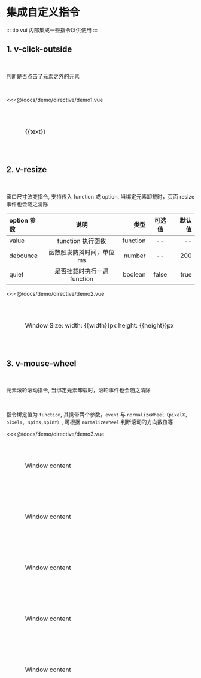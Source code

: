 # 集成自定义指令

::: tip
vui 内部集成一些指令以供使用
:::

## 1. v-click-outside

<br>

判断是否点击了元素之外的元素

<br>

<demo>
<div slot="code">

<<<@/docs/demo/directive/demo1.vue

</div>
<div slot="comp">
  <Alert v-click-outside="clickOutside">
<p  @click="clickInner" class="click-outside-paragraph">{{text}} </p>
</Alert>
</div>
</demo>

## 2. v-resize

<br>

窗口尺寸改变指令, 支持传入 function 或 option, 当绑定元素卸载时，页面 resize 事件也会随之清除

| option 参数 |            说明             |     类型 | 可选值 | 默认值 |
| :---------- | :-------------------------: | -------: | :----: | -----: |
| value       |      function 执行函数      | function |   --   |     -- |
| debounce    |  函数触发防抖时间，单位 ms  |   number |   --   |    200 |
| quiet       | 是否挂载时执行一遍 function |  boolean | false  |   true |

<demo>
<div slot="code">

<<<@/docs/demo/directive/demo2.vue

</div>
<div slot="comp">
<Alert v-resize="resizeObj">
<p  class="click-outside-paragraph">Window Size: width: {{width}}px height: {{height}}px </p>
</Alert>

</div>
</demo>

## 3. v-mouse-wheel

<br>

元素滚轮滚动指令, 当绑定元素卸载时，滚轮事件也会随之清除

<br>

指令绑定值为 `function`, 其携带两个参数，`event` 与 `normalizeWheel（pixelX, pixelY, spinX,spinY）`, 可根据 `normalizeWheel` 判断滚动的方向数值等

<demo>

<div slot="code">

<<<@/docs/demo/directive/demo3.vue

</div>
<div slot="comp">
<Alert v-mouse-wheel="mouseWheelFunc" style="height: 200px; overflow: auto">
<p  class="click-outside-paragraph">Window content</p>
<p  class="click-outside-paragraph">Window content</p>
<p  class="click-outside-paragraph">Window content</p>
<p  class="click-outside-paragraph">Window content</p>
<p  class="click-outside-paragraph">Window content</p>
</Alert>

</div>
</demo>

<script>
export default {
    data() {
        return {
            text: '测试是否点击了外部',
            width: 0,
            height: 0,
            resizeObj: {
                value: this.resizeFunc,
                debounce: 500,
                quiet: true
            }
        }
    },
    methods: {
        mouseWheelFunc(event, normalizeWheel) {
            console.log(normalizeWheel)
            console.log(event)
        },
        resizeFunc() {
            this.width = window.innerWidth;
            this.height = window.innerHeight;
        },
        clickOutside() {
            this.text = '你点击了外部'
        },
        clickInner() {
            this.text = '你点击了内部'
        },
    }
}
</script>

<style scoped>
.click-outside-paragraph {
    padding: 50px;
    font-size: 16px;
    cursor: pointer
}
.mouseWheel {
    width: 800px;
    height: 200px
}
</style>
